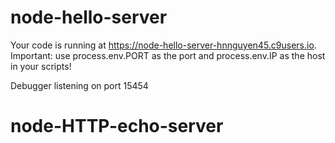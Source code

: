 # node-hello-server
Your code is running at https://node-hello-server-hnnguyen45.c9users.io.
Important: use process.env.PORT as the port and process.env.IP as the host in your scripts!

Debugger listening on port 15454
# node-HTTP-echo-server
